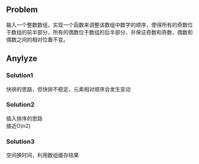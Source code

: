 ## Problem
输入一个整数数组，实现一个函数来调整该数组中数字的顺序，使得所有的奇数位于数组的前半部分，所有的偶数位于数组的后半部分，并保证奇数和奇数，偶数和偶数之间的相对位置不变。

## Anylyze
### Solution1
快排的思路，但快排不稳定，元素相对顺序会发生变动

### Solution2
插入排序的思路\
接近O(n2)

### Solution3
空间换时间，利用数组缓存结果